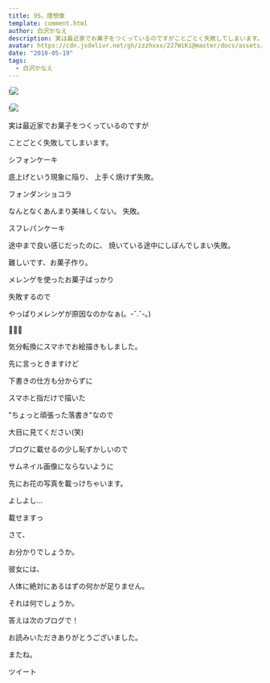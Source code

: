 ```yaml
---
title: 95。理想像
template: comment.html
author: 白沢かなえ
description: 実は最近家でお菓子をつくっているのですがことごとく失敗してしまいます。シフォンケーキ底上げという現象に陥り、上手く焼けず失敗。フォンダンショコラ...
avatar: https://cdn.jsdelivr.net/gh/zzzhxxx/227WiKi@master/docs/assets/photo/avatar/kanae.jpg
date: "2018-05-19"
tags:
  - 白沢かなえ
---
```


!![](https://cdn.jsdelivr.net/gh/227WiKi/227WiKi-image@master/blog-image/kanae-2018-05-19_1.jpg)

!![](https://cdn.jsdelivr.net/gh/227WiKi/227WiKi-image@master/blog-image/kanae-2018-05-19_2.jpg)










実は最近家でお菓子をつくっているのですが

ことごとく失敗してしまいます。







シフォンケーキ

底上げという現象に陥り、
上手く焼けず失敗。




フォンダンショコラ

なんとなくあんまり美味しくない。
失敗。




スフレパンケーキ

途中まで良い感じだったのに、
焼いている途中にしぼんでしまい失敗。








難しいです、お菓子作り。





メレンゲを使ったお菓子ばっかり

失敗するので

やっぱりメレンゲが原因なのかなぁ(。-ˇ.ˇ-。)












🌷🌷🌷










気分転換にスマホでお絵描きもしました。







先に言っときますけど





下書きの仕方も分からずに

スマホと指だけで描いた

"ちょっと頑張った落書き"なので

大目に見てください(笑)












ブログに載せるの少し恥ずかしいので

サムネイル画像にならないように

先にお花の写真を載っけちゃいます。










よしよし…

























載せますっ





























さて、






お分かりでしょうか。






彼女には、

人体に絶対にあるはずの何かが足りません。














それは何でしょうか。















答えは次のブログで！















お読みいただきありがとうございました。


またね。


ツイート



